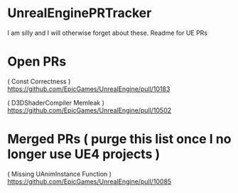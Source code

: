 # UnrealEnginePRTracker
I am silly and I will otherwise forget about these. Readme for UE PRs

# Open PRs
( Const Correctness )
https://github.com/EpicGames/UnrealEngine/pull/10183

( D3DShaderCompiler Memleak )
https://github.com/EpicGames/UnrealEngine/pull/10502

# Merged PRs ( purge this list once I no longer use UE4 projects )
( Missing UAnimInstance Function )
https://github.com/EpicGames/UnrealEngine/pull/10085
